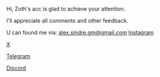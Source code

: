 Hi, Zoth's acc is glad to achieve 
your attention.

I'll appreciate all comments and other feedback.

U can found me via:
alex.sindre.gm@gmail.com
[Instagram](instagram.com/sindrezoth)

[X](twitter.com/sindrezoth) 

[Telegram](t.me/sindrezoth)

[Discord](https://discordapp.com/users/425580696602673153)
